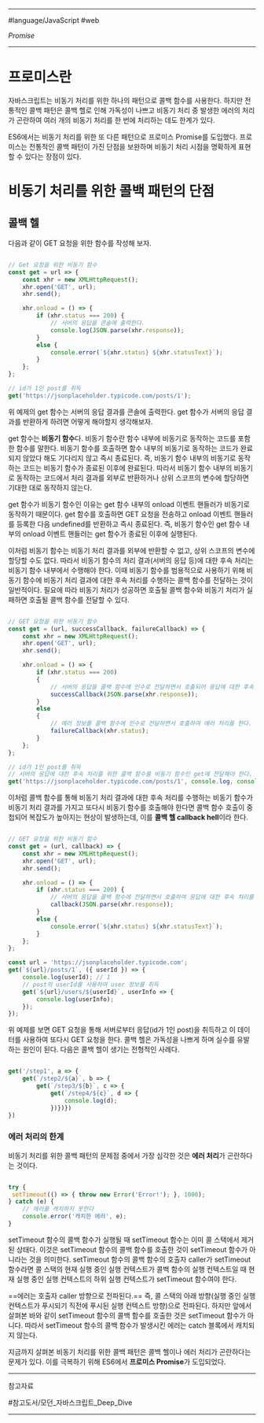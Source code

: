 
---

#language/JavaScript #web 

_Promise_

---

# 프로미스란

자바스크립트는 비동기 처리를 위한 하나의 패턴으로 콜백 함수를 사용한다. 하지만 전통적인 콜백 패턴은 콜백 헬로 인해 가독성이 나쁘고 비동기 처리 중 발생한 에러의 처리가 곤란하여 여러 개의 비동기 처리를 한 번에 처리하는 데도 한계가 있다.

ES6에서는 비동기 처리를 위한 또 다른 패턴으로 프로미스 Promise를 도입했다. 프로미스는 전통적인 콜백 패턴이 가진 단점을 보완하며 비동기 처리 시점을 명확하게 표현할 수 있다는 장점이 있다.

# 비동기 처리를 위한 콜백 패턴의 단점

## 콜백 헬

다음과 같이 GET 요청을 위한 함수를 작성해 보자.

```javascript

// Get 요청을 위한 비동기 함수
const get = url => {
    const xhr = new XMLHttpRequest();
    xhr.open('GET', url);
    xhr.send();

    xhr.onload = () => {
        if (xhr.status === 200) {
            // 서버의 응답을 콘솔에 출력한다.
            console.log(JSON.parse(xhr.response));
        }
        else {
            console.error(`${xhr.status} ${xhr.statusText}`);
        }
    };
};

// id가 1인 post를 취득
get('https://jsonplaceholder.typicode.com/posts/1');

```

위 예제의 get 함수는 서버의 응답 결과를 콘솔에 출력한다. get 함수가 서버의 응답 결과를 반환하게 하려면 어떻게 해야할지 생각해보자.

get 함수는 **비동기 함수**다. 비동기 함수란 함수 내부에 비동기로 동작하는 코드를 포함한 함수를 말한다. 비동기 함수를 호출하면 함수 내부의 비동기로 동작하는 코드가 완료되지 않았다 해도 기다리지 않고 즉시 종료된다. 즉, 비동기 함수 내부의 비동기로 동작하는 코드는 비동기 함수가 종료된 이후에 완료된다. 따라서 비동기 함수 내부의 비동기로 동작하는 코드에서 처리 결과를 외부로 반환하거나 상위 스코프의 변수에 할당하면 기대한 대로 동작하지 않는다.

get 함수가 비동기 함수인 이유는 get 함수 내부의 onload 이벤트 핸들러가 비동기로 동작하기 때문이다. get 함수를 호출하면 GET 요청을 전송하고 onload 이벤트 핸들러를 등록한 다음 undefined를 반환하고 즉시 종료된다. 즉, 비동기 함수인 get 함수 내부의 onload 이벤트 핸들러는 get 함수가 종료된 이후에 실행된다. 

이처럼 비동기 함수는 비동기 처리 결과를 외부에 반환할 수 없고, 상위 스코프의 변수에 할당할 수도 없다. 따라서 비동기 함수의 처리 결과(서버의 응답 등)에 대한 후속 처리는 비동기 함수 내부에서 수행해야 한다. 이때 비동기 함수를 범용적으로 사용하기 위해 비동기 함수에 비동기 처리 결과에 대한 후속 처리를 수행하는 콜백 함수를 전달하는 것이 일반적이다. 필요에 따라 비동기 처리가 성공하면 호출될 콜백 함수와 비동기 처리가 실패하면 호출될 콜백 함수를 전달할 수 있다.

```javascript

// GET 요청을 위한 비동기 함수
const get = (url, successCallback, failureCallback) => {
    const xhr = new XMLHttpRequest();
    xhr.open('GET', url);
    xhr.send();

    xhr.onload = () => {
        if (xhr.status === 200)
        {
            // 서버의 응답을 콜백 함수에 인수로 전달하면서 호출되어 응답에 대한 후속 처리를 한다.
            successCallback(JSON.parse(xhr.response));
        }
        else
        {
            // 에러 정보를 콜백 함수에 인수로 전달하면서 호출하여 에러 처리를 한다.
            failureCallback(xhr.status);
        }
    };
};

// id가 1인 post를 취득
// 서버의 응답에 대한 후속 처리를 위한 콜백 함수를 비동기 함수인 get에 전달해야 한다.
get('https://jsonplaceholder.typicode.com/posts/1', console.log, console.error);

```

이처럼 콜백 함수를 통해 비동기 처리 결과에 대한 후속 처리를 수행하는 비동기 함수가 비동기 처리 결과를 가지고 또다시 비동기 함수를 호출해야 한다면 콜백 함수 호출이 중첩되어 복잡도가 높아지는 현상이 발생하는데, 이를 **콜백 헬 callback hell**이라 한다.

```javascript

// GET 요청을 위한 비동기 함수
const get = (url, callback) => {
    const xhr = new XMLHttpRequest();
    xhr.open('GET', url);
    xhr.send();

    xhr.onload = () => {
        if (xhr.status === 200) {
            // 서버의 응답을 콜백 함수에 전달하면서 호출하여 응답에 대한 후속 처리를 한다.
            callback(JSON.parse(xhr.response));
        }
        else {
            console.error(`${xhr.status} ${xhr.statusText}`);
        }
    };
};

const url = 'https://jsonplaceholder.typicode.com';
get(`${url}/posts/1`, ({ userId }) => {
    console.log(userId); // 1
    // post의 userId를 사용하여 user 정보를 취득
    get(`${url}/users/${userId}`, userInfo => {
        console.log(userInfo);
    });
});

```

위 예제를 보면 GET 요청을 통해 서버로부터 응답(id가 1인 post)을 취득하고 이 데이터를 사용하여 또다시 GET 요청을 한다. 콜백 헬은 가독성을 나쁘게 하며 실수를 유발하는 원인이 된다. 다음은 콜백 헬이 생기는 전형적인 사례다.

```javascript

get('/step1', a => {
	get(`/step2/${a}`, b => {
		get(`/step3/${b}`, c => {
			get(`/step4/${c}`, d => {
				console.log(d);
			})})})
})

```

### 에러 처리의 한계

비동기 처리를 위한 콜백 패턴의 문제점 중에서 가장 심각한 것은 **에러 처리**가 곤란하다는 것이다.

```javascript

try {
 setTimeout(() => { throw new Error('Error!'); }, 1000);
} catch (e) {
	// 에러를 캐치하지 못한다
	console.error('캐치한 에러', e);
}

```

setTimeout 함수의 콜백 함수가 실행될 때 setTimeout 함수는 이미 콜 스택에서 제거된 상태다. 이것은 setTimeout 함수의 콜백 함수를 호출한 것이 setTimeout 함수가 아니라는 것을 의미한다. setTimeout 함수의 콜백 함수의 호출자 caller가 setTimeout 함수라면 콜 스택의 현재 실행 중인 실행 컨텍스트가 콜백 함수의 실행 컨텍스트일 때 현재 실행 중인 실행 컨텍스트의 하위 실행 컨텍스트가 setTimeout 함수여야 한다.

==에러는 호출자 caller 방향으로 전파된다.== 즉, 콜 스택의 아래 방향(실행 중인 실행 컨텍스트가 푸시되기 직전에 푸시된 실행 컨텍스트 방향)으로 전파된다. 하지만 앞에서 살펴본 바와 같이 setTimeout 함수의 콜백 함수를 호출한 것은 setTimeout 함수가 아니다. 따라서 setTimeout 함수의 콜백 함수가 발생시킨 에러는 catch 블록에서 캐치되지 않는다.

지금까지 살펴본 비동기 처리를 위한 콜백 패턴은 콜백 헬이나 에러 처리가 곤란하다는 문제가 있다. 이를 극복하기 위해 ES6에서 **프로미스 Promise**가 도입되었다.

---

참고자료

#참고도서/모던_자바스크립트_Deep_Dive 

---